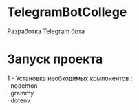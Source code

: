 # TelegramBotCollege
Разработка Telegram бота 

# Запуск проекта
1 - Установка необходимых компонентов :  
· nodemon  
· grammy  
· dotenv  

